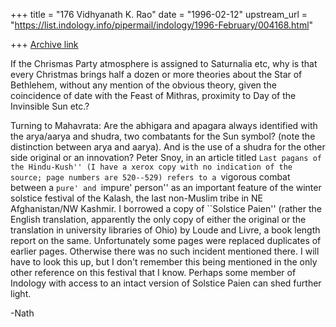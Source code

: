 +++
title = "176 Vidhyanath K. Rao"
date = "1996-02-12"
upstream_url = "https://list.indology.info/pipermail/indology/1996-February/004168.html"

+++
[Archive link](https://list.indology.info/pipermail/indology/1996-February/004168.html)

If the Chrismas Party atmosphere is assigned to Saturnalia etc, why is that
every Christmas brings half a dozen or more theories about the Star of 
Bethlehem, without any mention of the obvious theory, given the coincidence
of date with the Feast of Mithras, proximity to Day of the Invinsible Sun etc.?

Turning to Mahavrata: Are the abhigara and apagara always identified
with the arya/aarya and shudra, two combatants for the Sun symbol?
(note the distinction between arya and aarya). And is the use of a shudra
for the other side original or an innovation? Peter Snoy, in an article
titled ``Last pagans of the Hindu-Kush'' (I have a xerox copy with no
indication of the source; page numbers are 520--529) refers to a
``vigorous combat between a `pure' and `impure' person'' as an important
feature of the winter solstice festival of the Kalash, the last non-Muslim
tribe in NE Afghanistan/NW Kashmir. I borrowed a copy of ``Solstice Paien''
(rather the English translation, apparently the only copy of either the
original or the translation in university libraries of Ohio) by Loude and
Livre, a book length report on the same. Unfortunately some pages
were replaced duplicates of earlier pages. Otherwise there was no such
incident mentioned there. I will have to look this up, but I don't
remember this being mentioned in the only other reference on this festival
that I know. Perhaps some member of Indology with access to an
intact version of Solstice Paien can shed further light.


-Nath




